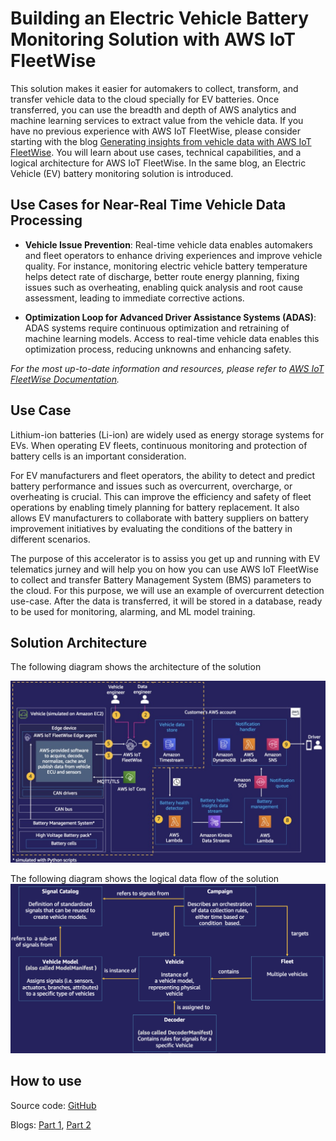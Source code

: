 
# Building an Electric Vehicle Battery Monitoring Solution with AWS IoT FleetWise


This solution makes it easier for automakers to collect, transform, and transfer vehicle data to the cloud specially for EV batteries. Once transferred, you can use the breadth and depth of AWS analytics and machine learning services to extract value from the vehicle data. If you have no previous experience with AWS IoT FleetWise, please consider starting with the blog [Generating insights from vehicle data with AWS IoT FleetWise](https://aws.amazon.com/blogs/iot/generating-insights-from-vehicle-data-with-aws-iot-fleetwise/). You will learn about use cases, technical capabilities, and a logical architecture for AWS IoT FleetWise. In the same blog, an Electric Vehicle (EV) battery monitoring solution is introduced.

## Use Cases for Near-Real Time Vehicle Data Processing

- **Vehicle Issue Prevention**: Real-time vehicle data enables automakers and fleet operators to enhance driving experiences and improve vehicle quality. For instance, monitoring electric vehicle battery temperature helps detect rate of discharge, better route energy planning, fixing issues such as overheating, enabling quick analysis and root cause assessment, leading to immediate corrective actions.

- **Optimization Loop for Advanced Driver Assistance Systems (ADAS)**: ADAS systems require continuous optimization and retraining of machine learning models. Access to real-time vehicle data enables this optimization process, reducing unknowns and enhancing safety.

*For the most up-to-date information and resources, please refer to [AWS IoT FleetWise Documentation](https://docs.aws.amazon.com/iot-fleetwise/latest/developerguide/what-is-fleetwise.html).*

## Use Case

Lithium-ion batteries (Li-ion) are widely used as energy storage systems for EVs. When operating EV fleets, continuous monitoring and protection of battery cells is an important consideration.

For EV manufacturers and fleet operators, the ability to detect and predict battery performance and issues such as overcurrent, overcharge, or overheating is crucial. This can improve the efficiency and safety of fleet operations by enabling timely planning for battery replacement. It also allows EV manufacturers to collaborate with battery suppliers on battery improvement initiatives by evaluating the conditions of the battery in different scenarios.

The purpose of this accelerator is to assiss you get up and running with EV telematics jurney and will help you on how you can use AWS IoT FleetWise to collect and transfer Battery Management System (BMS) parameters to the cloud. For this purpose, we will use an example of overcurrent detection use-case. After the data is transferred, it will be stored in a database, ready to be used for monitoring, alarming, and ML model training.

## Solution Architecture

The following diagram shows the architecture of the solution

![Solution Architecture](../../../resources/images/fwarch.jpg)

The following diagram shows the logical data flow of the solution
![Logical Data Model](../../../resources/images/logicalfwdm.png)
## How to use

Source code: [GitHub](https://github.com/aws-samples/aws-iot-fleetwise-evbatterymonitoring)

Blogs: [Part 1](https://aws.amazon.com/blogs/iot/generating-insights-from-vehicle-data-with-aws-iot-fleetwise-part1/), [Part 2](https://aws.amazon.com/blogs/iot/building-an-ev-battery-monitoring-solution-with-aws-iot-fleetwise-part-1-2/)


